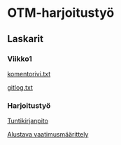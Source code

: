 # OTM-harjoitustyö

## Laskarit

### Viikko1

[komentorivi.txt](https://github.com/Viannaiv/otm-harjoitustyo/blob/master/laskarit/viikko1/komentorivi.txt)

[gitlog.txt](https://github.com/Viannaiv/otm-harjoitustyo/blob/master/laskarit/viikko1/gitlog.txt)


### Harjoitustyö

[Tuntikirjanpito](https://github.com/Viannaiv/otm-harjoitustyo/blob/master/dokumentaatio/tuntikirjanpito.md)

[Alustava vaatimusmäärittely](https://github.com/Viannaiv/otm-harjoitustyo/blob/master/dokumentaatio/vaatimusmäärittely.md)
